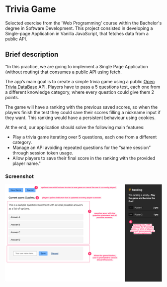 # Trivia Game

Selected exercise from the 'Web Programming' course within the Bachelor's degree in Software Development. This project consisted in developing a Single-page Application in Vanilla JavaScript, that fetches data from a public API. 

## Brief description

"In this practice, we are going to implement a Single Page Application (without routing) that consumes a public API using fetch.

The app’s main goal is to create a simple trivia game using a public [Open Trivia DataBase](https://opentdb.com/api_config.php) API. Players have to pass a 5 questions test, each one from a different knowledge category, where every question could give them 2 points.

The game will have a ranking with the previous saved scores, so when the players finish the test they could save their scores filling a nickname input if they want. This ranking would have a persistent behaviour using cookies.

At the end, our application should solve the following main features:
- Play a trivia game iterating over 5 questions, each one from a different category.
- Manage an API avoiding repeated questions for the “same session” through
session token usage.
- Allow players to save their final score in the ranking with the provided player name."

### Screenshot

![Screenshot](screenshot.png)
